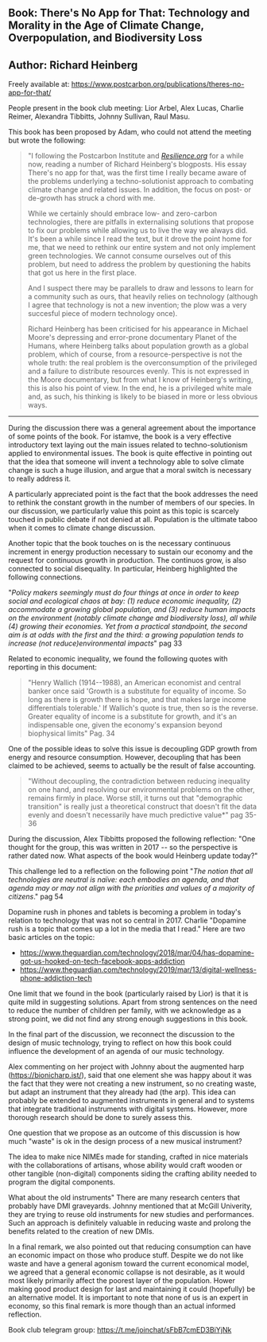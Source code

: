 ## Book: There's No App for That: Technology and Morality in the Age of Climate Change, Overpopulation, and Biodiversity Loss

## Author: Richard Heinberg

Freely available at:
https://www.postcarbon.org/publications/theres-no-app-for-that/

People present in the book club meeting: Lior Arbel, Alex Lucas, Charlie
Reimer, Alexandra Tibbitts, Johnny Sullivan, Raul Masu.


This book has been proposed by Adam, who could not attend the meeting
but wrote the following:

> "I following the Postcarbon Institute and [*Resilience.org*](http://Resilience.org) for a while now, reading a number of Richard Heinberg's blogposts. His essay There's no app for that, was the first time I really became aware of the problems underlying a techno-solutionist approach to combating climate change and related issues. In addition, the focus on post- or de-growth has struck a chord with me.
>
> While we certainly should embrace low- and zero-carbon technologies, there are pitfalls in externalising solutions that propose to fix our problems while allowing us to live the way we always did. It's been a while since I read the text, but it drove the point home for me, that we need to rethink our entire system and not only implement green technologies. We cannot consume ourselves out of this problem, but need to address the problem by questioning the habits that got us here in the first place.
> 
> And I suspect there may be parallels to draw and lessons to learn for a community such as ours, that heavily relies on technology (although I agree that technology is not a new invention; the plow was a very succesful piece of modern technology once).
>
> Richard Heinberg has been criticised for his appearance in Michael Moore's depressing and error-prone documentary Planet of the Humans, where Heinberg talks about population growth as a global problem, which of course, from a resource-perspective is not the whole truth: the real problem is the overconsumption of the privileged and a failure to distribute resources evenly. This is not expressed in the Moore documentary, but from what I know of Heinberg's writing, this is also his point of view. In the end, he is a privileged white male and, as such, his thinking is likely to be biased in more or less obvious ways.

----

During the discussion there was a general agreement about the importance
of some points of the book. For istamve, the book is a very effective
introductory text laying out the main issues related to
techno-solutionism applied to environmental issues. The book is quite
effective in pointing out that the idea that someone will invent a
technology able to solve climate change is such a huge illusion, and
argue that a moral switch is necessary to really address it.

A particularly appreciated point is the fact that the book addresses the
need to rethink the constant growth in the number of members of our
species. In our discussion, we particularly value this point as this
topic is scarcely touched in public debate if not denied at all.
Population is the ultimate taboo when it comes to climate change
discussion.

Another topic that the book touches on is the necessary continuous
increment in energy production necessary to sustain our economy and the
request for continuous growth in production. The continuos grow, is also
connected to social disequality. In particular, Heinberg highlighted the
following connections.

"*Policy makers seemingly must do four things at once in order to keep
social and ecological chaos at bay: (1) reduce economic inequality, (2)
accommodate a growing global population, and (3) reduce human impacts on
the environment (notably climate change and biodiversity loss), all
while (4) growing their economies. Yet from a practical standpoint, the
second aim is at odds with the first and the third: a growing population
tends to increase (not reduce)environmental impacts*" pag 33

Related to economic inequality, we found the following quotes with
reporting in this document:

>"Henry Wallich (1914--1988), an American economist and central banker once said 'Growth is a substitute for equality of income. So long as there is growth there is hope, and that makes large income differentials tolerable.' If Wallich's quote is true, then so is the reverse. Greater equality of income is a substitute for growth, and it's an indispensable one, given the economy's expansion beyond biophysical limits" Pag. 34

One of the possible ideas to solve this issue is decoupling GDP growth
from energy and resource consumption. However, decoupling that has been
claimed to be achieved, seems to actually be the result of false
accounting.

>"Without decoupling, the contradiction between reducing inequality on one hand, and resolving our environmental problems on the other, remains firmly in place. Worse still, it turns out that "demographic transition" is really just a theoretical construct that doesn't fit the data evenly and doesn't necessarily have much predictive value*" pag 35-36

During the discussion, Alex Tibbitts proposed the following reflection:
"One thought for the group, this was written in 2017 \-- so the
perspective is rather dated now. What aspects of the book would Heinberg
update today?"

This challenge led to a reflection on the following point "*The notion
that all technologies are neutral is naïve: each embodies an agenda, and
that agenda may or may not align with the priorities and values of a
majority of citizens*." pag 54

Dopamine rush in phones and tablets is becoming a problem in today\'s
relation to technology that was not so central in 2017. Charlie
"Dopamine rush is a topic that comes up a lot in the media that I read."
Here are two basic articles on the topic:

- https://www.theguardian.com/technology/2018/mar/04/has-dopamine-got-us-hooked-on-tech-facebook-apps-addiction
- https://www.theguardian.com/technology/2019/mar/13/digital-wellness-phone-addiction-tech

One limit that we found in the book (particularly raised by Lior) is
that it is quite mild in suggesting solutions. Apart from strong
sentences on the need to reduce the number of children per family, with
we acknowledge as a strong point, we did not find any strong enough
suggestions in this book.

In the final part of the discussion, we reconnect the discussion to the
design of music technology, trying to reflect on how this book could
influence the development of an agenda of our music technology.

Alex commenting on her project with Johnny about the augmented harp
(https://bionicharp.ist/), said that one element she was happy about it
was the fact that they were not creating a new instrument, so no
creating waste, but adapt an instrument that they already had (the arp).
This idea can probably be extended to augmented instruments in general
and to systems that integrate traditional instruments with digital
systems. However, more thorough research should be done to surely assess
this.

One question that we propose as an outcome of this discussion is how
much "waste" is ok in the design process of a new musical instrument?

The idea to make nice NIMEs made for standing, crafted in nice materials
with the collaborations of artisans, whose ability would craft wooden or
other tangible (non-digital) components siding the crafting ability
needed to program the digital components.

What about the old instruments" There are many research centers that
probably have DMI graveyards. Johnny mentioned that at McGill Univerity,
they are trying to reuse old instruments for new studies and
performances. Such an approach is definitely valuable in reducing waste
and prolong the benefits related to the creation of new DMIs.

In a final remark, we also pointed out that reducing consumption can
have an economic impact on those who produce stuff. Despite we do not
like waste and have a general agonism toward the current economical
model, we agreed that a general economic collapse is not desirable, as
it would most likely primarily affect the poorest layer of the
population. Hower making good product design for last and maintaining it
could (hopefully) be an alternative model. It is important to note that
none of us is an expert in economy, so this final remark is more though
than an actual informed reflection.

Book club telegram group: https://t.me/joinchat/sFbB7cmED3BiYjNk
